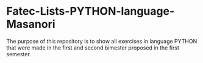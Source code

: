 # Fatec-Lists-PYTHON-language-Masanori
The purpose of this repository is to show all exercises in language PYTHON that were made in the first and second bimester proposed in the first semester.
